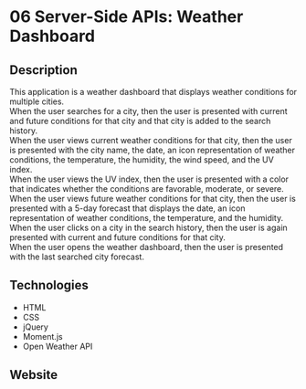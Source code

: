 # 06 Server-Side APIs: Weather Dashboard

## Description

This application is a weather dashboard that displays weather conditions for multiple cities. </br>
When the user searches for a city, then the user is presented with current and future conditions for that city and that city is added to the search history. </br>
When the user views current weather conditions for that city, then the user is presented with the city name, the date, an icon representation of weather conditions, the temperature, the humidity, the wind speed, and the UV index.</br>
When the user views the UV index, then the user is presented with a color that indicates whether the conditions are favorable, moderate, or severe.</br>
When the user views future weather conditions for that city, then the user is presented with a 5-day forecast that displays the date, an icon representation of weather conditions, the temperature, and the humidity. </br>
When the user clicks on a city in the search history, then the user is again presented with current and future conditions for that city.<br>
When the user opens the weather dashboard, then the user is presented with the last searched city forecast. </br>


## Technologies

* HTML
* CSS
* jQuery
* Moment.js
* Open Weather API 

## Website



![]()
